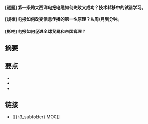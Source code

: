 #### [谜题] 第一条跨大西洋电报电缆如何失败又成功？技术转移中的试错学习。


#### [规律] 电报如何改变信息传播的第一性原理？从周/月到分钟。


#### [影响] 电报如何促进全球贸易和帝国管理？


## 摘要


## 要点

- 
- 
- 

## 链接

- [[{h3_subfolder} MOC]]
